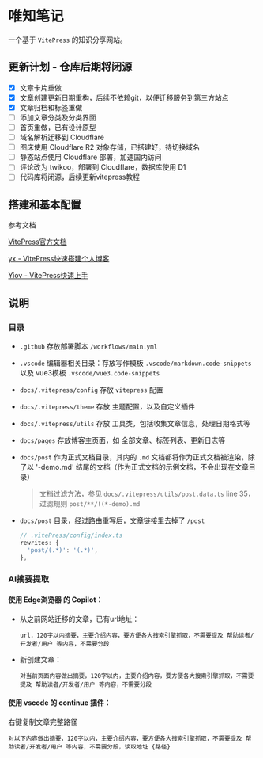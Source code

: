 # 唯知笔记
一个基于 `VitePress` 的知识分享网站。

## 更新计划 - 仓库后期将闭源

- [x] 文章卡片重做
- [x] 文章创建更新日期重构，后续不依赖git，以便迁移服务到第三方站点
- [x] 文章归档和标签重做
- [ ] 添加文章分类及分类界面
- [ ] 首页重做，已有设计原型
- [ ] 域名解析迁移到 Cloudflare
- [ ] 图床使用 Cloudflare R2 对象存储，已搭建好，待切换域名
- [ ] 静态站点使用 Cloudflare 部署，加速国内访问
- [ ] 评论改为 twikoo，部署到 Cloudflare，数据库使用 D1
- [ ] 代码库将闭源，后续更新vitepress教程

## 搭建和基本配置

参考文档

[VitePress官方文档](https://vitepress.dev/zh/guide/getting-started)

[yx - VitePress快速搭建个人博客](https://lyxdream.github.io/note/vitePress-blog/index)

[Yiov - VitePress快速上手](https://vitepress.yiov.top/getting-started.html)

## 说明

### 目录

+ `.github` 存放部署脚本 `/workflows/main.yml`

+ `.vscode` 编辑器相关目录：存放写作模板 `.vscode/markdown.code-snippets` 以及 vue3模板 `.vscode/vue3.code-snippets`

+ `docs/.vitepress/config` 存放 `vitepress` 配置

+ `docs/.vitepress/theme` 存放 主题配置，以及自定义插件

+ `docs/.vitepress/utils` 存放 工具类，包括收集文章信息，处理日期格式等

+ `docs/pages` 存放博客主页面，如 全部文章、标签列表、更新日志等

+ `docs/post` 作为正式文档目录，其内的 `.md` 文档都将作为正式文档被渲染，除了以 '-demo.md' 结尾的文档（作为正式文档的示例文档，不会出现在文章目录）

  >文档过滤方法，参见 `docs/.vitepress/utils/post.data.ts`
  > line 35，过滤规则
  >`post/**/!(*-demo).md`

+ `docs/post` 目录，经过路由重写后，文章链接里去掉了 `/post`
  ```ts
  // .vitePress/config/index.ts
  rewrites: {
    'post/(.*)': '(.*)',
  },
  ```

### AI摘要提取

#### 使用 Edge浏览器 的 Copilot：

+ 从之前网站迁移的文章，已有url地址：
  ```
  url，120字以内摘要，主要介绍内容，要方便各大搜索引擎抓取，不需要提及 帮助读者/开发者/用户 等内容，不需要分段
  ```
+ 新创建文章：
  ```
  对当前页面内容做出摘要，120字以内，主要介绍内容，要方便各大搜索引擎抓取，不需要提及 帮助读者/开发者/用户 等内容，不需要分段
  ```

#### 使用 vscode 的 continue 插件：

右键复制文章完整路径
```
对以下内容做出摘要，120字以内，主要介绍内容，要方便各大搜索引擎抓取，不需要提及 帮助读者/开发者/用户 等内容，不需要分段，读取地址 {路径}
```
